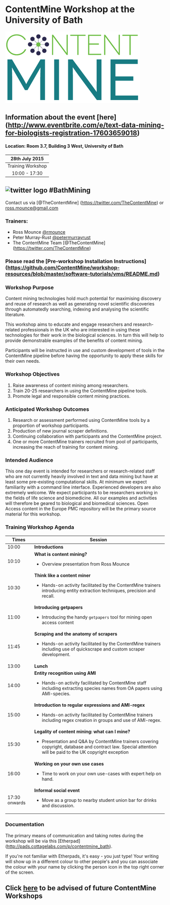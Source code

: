 ContentMine Workshop at the University of Bath
==============

![ContentMine logo](https://github.com/ContentMine/ebi_workshop_20141006/raw/master/setup/CM_logo.png)

## Information about the event [here] (http://www.eventbrite.com/e/text-data-mining-for-biologists-registration-17603659018) 

#### Location: Room 3.7, Building 3 West, University of Bath

|28th July 2015          | 
:---------------:         | 
|Training Workshop      | 
|10:00 - 17:30          |  

## <img src="http://www.biddlestudios.com/images/twitter_favicon.png" alt="twitter logo" style="width:10px;height:10px"> \#BathMining
Contact us via [@TheContentMine] (https://twitter.com/TheContentMine) or ross.mounce@gmail.com


### Trainers:

- Ross Mounce [@rmounce](https://twitter.com/rmounce)
- Peter Murray-Rust [@petermurrayrust](https://twitter.com/petermurrayrust)
- The ContentMine Team [@TheContentMine] (https://twitter.com/TheContentMine)

### Please read the [Pre-workshop Installation Instructions] (https://github.com/ContentMine/workshop-resources/blob/master/software-tutorials/vms/README.md) 

### Workshop Purpose
Content mining technologies hold much potential for maximising discovery and reuse of research as well as generating novel scientific discoveries through automatedly searching, indexing and analysing the scientific literature. 

This workshop aims to educate and engage researchers and research-related professionals in the UK who are interested in using these technologies for their work in the biological sciences. In turn this will help to provide demonstrable examples of the benefits of content mining.

Participants will be instructed in use and custom development of tools in the ContentMine pipeline before having the opportunity to apply these skills for their own needs.

### Workshop Objectives
1. Raise awareness of content mining among researchers.
2. Train 20-25 researchers in using the ContentMine pipeline tools.
3. Promote legal and responsible content mining practices.

### Anticipated Workshop Outcomes
1. Research or assessment performed using ContentMine tools by a proportion of workshop participants.
2. Production of new journal scraper definitions. 
3. Continuing collaboration with participants and the ContentMine project.
4. One or more ContentMine trainers recruited from pool of participants, increasing the reach of training for content mining.

### Intended Audience

This one day event is intended for researchers or research-related staff who are not currently heavily involved in text and data mining but have at least some pre-existing computational skills. At minimum we expect familiarity with a command line interface. Experienced developers are also extremely welcome. We expect participants to be researchers working in the fields of life science and biomedicine. All our examples and activities will therefore be geared to biological and biomedical sciences. Open Access content in the Europe PMC repository will be the primary source material for this workshop. 


### Training Workshop Agenda
| Times           | Session                 |
| ----            | -------                 |
|10:00      |**Introductions**            |
|10:10      |**What is content mining?** <ul><li>Overview presentation from Ross Mounce</li></ul>|
|10:30      |**Think like a content miner** <ul><li>Hands-on activity facilitated by the ContentMine trainers introducing entity extraction techniques, precision and recall.</li></ul>|
|11:00      |**Introducing getpapers** <ul><li>Introducing the handy `getpapers` tool for mining open access content</li></ul>|
|11:45      |**Scraping and the anatomy of scrapers** <ul><li>Hands-on activity facilitated by the ContentMine trainers including use of quickscrape and custom scraper development.</li></ul>|
|13:00      |**Lunch**|
|14:00      |**Entity recognition using AMI** <ul><li>Hands-on activity facilitated by ContentMine staff  including extracting species names from OA papers using AMI-species.</li></ul>|
|15:00      |**Introduction to regular expressions and AMI-regex** <ul><li>Hands-on activity facilitated by ContentMine trainers  including regex creation in groups and use of AMI-regex.</li></ul>|
|15:30      |**Legality of content mining: what can I mine?** <ul><li> Presentation and Q&A by ContentMine trainers covering copyright, database and contract law. Special attention will be paid to the UK copyright exception </li></ul>|
|16:00    |**Working on your own use cases** <ul><li>Time to work on your own use-cases with expert help on hand.</li></ul>|
|17:30 onwards|**Informal social event** <ul><li>Move as a group to nearby student union bar for drinks and discussion.</li></ul>  

### Documentation

The primary means of communication and taking notes during the workshop will be via this [Etherpad] (http://pads.cottagelabs.com/p/contentmine_bath). 

If you're not familiar with Etherpads, it's easy - you just type! Your writing will show up in a different colour to other people's and you can associate the colour with your name by clicking the person icon in the top right corner of the screen.

## Click [here](https://groups.google.com/d/forum/contentmine-workshops) to be advised of future ContentMine Workshops  
